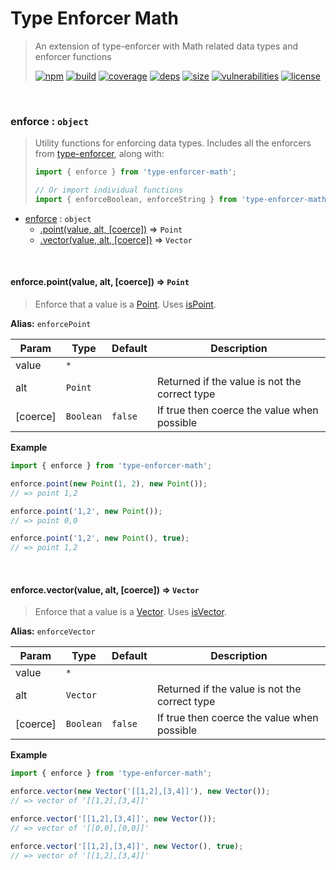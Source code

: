 # Type Enforcer Math

> An extension of type-enforcer with Math related data types and enforcer functions
>
> [![npm][npm]][npm-url]
[![build][build]][build-url]
[![coverage][coverage]][coverage-url]
[![deps][deps]][deps-url]
[![size][size]][size-url]
[![vulnerabilities][vulnerabilities]][vulnerabilities-url]
[![license][license]][license-url]


<br><a name="enforce"></a>

### enforce : <code>object</code>
> Utility functions for enforcing data types. Includes all the enforcers from [type-enforcer](https://github.com/DarrenPaulWright/type-enforcer), along with:> > ``` javascript> import { enforce } from 'type-enforcer-math';> > // Or import individual functions> import { enforceBoolean, enforceString } from 'type-enforcer-math';> ```


* [enforce](#enforce) : <code>object</code>
    * [.point(value, alt, [coerce])](#enforce.point) ⇒ <code>Point</code>
    * [.vector(value, alt, [coerce])](#enforce.vector) ⇒ <code>Vector</code>


<br><a name="enforce.point"></a>

#### enforce.point(value, alt, [coerce]) ⇒ <code>Point</code>
> Enforce that a value is a [Point](docs/Point.md). Uses [isPoint](docs/checks.md#isPoint).

**Alias:** `enforcePoint`


| Param | Type | Default | Description |
| --- | --- | --- | --- |
| value | <code>\*</code> |  |  |
| alt | <code>Point</code> |  | Returned if the value is not the correct type |
| [coerce] | <code>Boolean</code> | <code>false</code> | If true then coerce the value when possible |

**Example**  
``` javascriptimport { enforce } from 'type-enforcer-math';enforce.point(new Point(1, 2), new Point());// => point 1,2enforce.point('1,2', new Point());// => point 0,0enforce.point('1,2', new Point(), true);// => point 1,2```

<br><a name="enforce.vector"></a>

#### enforce.vector(value, alt, [coerce]) ⇒ <code>Vector</code>
> Enforce that a value is a [Vector](docs/Vector.md). Uses [isVector](docs/checks.md#isVector).

**Alias:** `enforceVector`


| Param | Type | Default | Description |
| --- | --- | --- | --- |
| value | <code>\*</code> |  |  |
| alt | <code>Vector</code> |  | Returned if the value is not the correct type |
| [coerce] | <code>Boolean</code> | <code>false</code> | If true then coerce the value when possible |

**Example**  
``` javascriptimport { enforce } from 'type-enforcer-math';enforce.vector(new Vector('[[1,2],[3,4]]'), new Vector());// => vector of '[[1,2],[3,4]]'enforce.vector('[[1,2],[3,4]]', new Vector());// => vector of '[[0,0],[0,0]]'enforce.vector('[[1,2],[3,4]]', new Vector(), true);// => vector of '[[1,2],[3,4]]'```

[npm]: https://img.shields.io/npm/v/type-enforcer-math.svg
[npm-url]: https://npmjs.com/package/type-enforcer-math
[build]: https://travis-ci.org/DarrenPaulWright/type-enforcer-math.svg?branch&#x3D;master
[build-url]: https://travis-ci.org/DarrenPaulWright/type-enforcer-math
[coverage]: https://coveralls.io/repos/github/DarrenPaulWright/type-enforcer-math/badge.svg?branch&#x3D;master
[coverage-url]: https://coveralls.io/github/DarrenPaulWright/type-enforcer-math?branch&#x3D;master
[deps]: https://david-dm.org/darrenpaulwright/type-enforcer-math.svg
[deps-url]: https://david-dm.org/darrenpaulwright/type-enforcer-math
[size]: https://packagephobia.now.sh/badge?p&#x3D;type-enforcer-math
[size-url]: https://packagephobia.now.sh/result?p&#x3D;type-enforcer-math
[vulnerabilities]: https://snyk.io/test/github/DarrenPaulWright/type-enforcer-math/badge.svg?targetFile&#x3D;package.json
[vulnerabilities-url]: https://snyk.io/test/github/DarrenPaulWright/type-enforcer-math?targetFile&#x3D;package.json
[license]: https://img.shields.io/github/license/DarrenPaulWright/type-enforcer-math.svg
[license-url]: https://npmjs.com/package/type-enforcer-math/LICENSE.md
